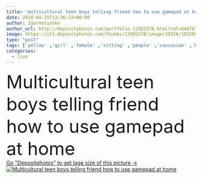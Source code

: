 ```yaml
---
title: 'multicultural teen boys telling friend how to use gamepad at home'
date: 2018-04-25T13:36:12+00:00
author: IgorVetushko
author_url: http://depositphotos.com/portfolio-12982378.html?ref=64678756
image: https://st3.depositphotos.com/thumbs/12982378/image/19320/193209458/api_thumb_450.jpg?forcejpeg=true
type: "post"
tags: ['yellow' ,'girl' ,'female' ,'sitting' ,'people' ,'caucasian' ,'boys' ,'friendship' ,'male' ,'children' ,'kids' ,'home' ,'playing' ,'electronics' ,'together' ,'togetherness' ,'friends' ,'indoors' ,'apartment' ,'casual' ,'joystick' ,'sofa' ,'teens' ,'use' ,'telling' ,'teenagers' ,'Gamepad' ,'multicultural' ,'multiethnic' ,'interracial' ,'copy space' ,'african american' ,'Living Room' ,'black boy' ,'having fun' ,'Video Game' ,'spending time' ]
categories: 
  - live
---
```

<div aling="center">
            <font size="60"> Multicultural teen boys telling friend how to use gamepad at home</font>   
</div>
<div>
    <a href='https://depositphotos.com/193209458/stock-photo-multicultural-teen-boys-telling-friend.html?ref=64678756' target=_blank > Go "Depositphotos" to get lage size of this picture ->
        <img href='https://depositphotos.com/193209458/stock-photo-multicultural-teen-boys-telling-friend.html?ref=64678756' src='https://st3.depositphotos.com/12982378/19320/i/950/depositphotos_193209458-stock-photo-multicultural-teen-boys-telling-friend.jpg?forcejpeg=true' alt='Multicultural teen boys telling friend how to use gamepad at home' >
    </a>
</div>
